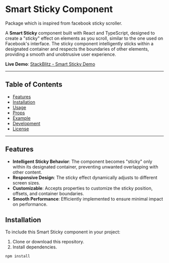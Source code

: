 
# Smart Sticky Component

Package which is inspired from facebook sticky scroller.  


A **Smart Sticky** component built with React and TypeScript, designed to create a "sticky" effect on elements as you scroll, similar to the one used on Facebook's interface. The sticky component intelligently sticks within a designated container and respects the boundaries of other elements, providing a smooth and unobtrusive user experience.

**Live Demo**: [StackBlitz - Smart Sticky Demo](https://stackblitz.com/edit/react-ts-m2ufcv)

---

## Table of Contents

- [Features](#features)
- [Installation](#installation)
- [Usage](#usage)
- [Props](#props)
- [Example](#example)
- [Development](#development)
- [License](#license)

---

## Features

- **Intelligent Sticky Behavior**: The component becomes "sticky" only within its designated container, preventing unwanted overlapping with other content.
- **Responsive Design**: The sticky effect dynamically adjusts to different screen sizes.
- **Customizable**: Accepts properties to customize the sticky position, offsets, and container boundaries.
- **Smooth Performance**: Efficiently implemented to ensure minimal impact on performance.

## Installation

To include this Smart Sticky component in your project:

1. Clone or download this repository.
2. Install dependencies.

```bash
npm install

